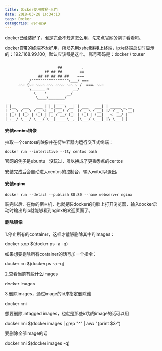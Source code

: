 ```yaml
---
title: Docker使用教程-入门
date: 2018-03-28 16:34:13
tags: Docker
categories: 码不能停
---
```


docker已经装好了，但是完全不知道怎么用，先来点官网的例子看看吧。

docker自带的终端不太好用，所以先用xshell连接上终端，ip为终端启动时显示的：192.1168.99.100，默认应该都是这个。
账号密码是：docker / tcuser
```

                        ##         .
                  ## ## ##        ==
               ## ## ## ## ##    ===
           /"""""""""""""""""\___/ ===
      ~~~ {~~ ~~~~ ~~~ ~~~~ ~~~ ~ /  ===- ~~~
           \______ o           __/
             \    \         __/
              \____\_______/
 _                 _   ____     _            _
| |__   ___   ___ | |_|___ \ __| | ___   ___| | _____ _ __
| '_ \ / _ \ / _ \| __| __) / _` |/ _ \ / __| |/ / _ \ '__|
| |_) | (_) | (_) | |_ / __/ (_| | (_) | (__|   <  __/ |
|_.__/ \___/ \___/ \__|_____\__,_|\___/ \___|_|\_\___|_|
```

<!--more-->

#### 安装centos镜像

拉取一个centos的映像并在衍生容器内运行交互式终端：
```
docker run --interactive --tty centos bash
```

官网的例子是ubuntu，没玩过，所以换成了更熟悉点的centos

安装完成后会自动进入centos的控制台，输入exit可以退出。

#### 安装nginx

```
docker run --detach --publish 80:80 --name webserver nginx
```
装完以后，在你的宿主机，也就是装docker的电脑上打开浏览器，输入docker启动时输出的ip就能够看到nginx的欢迎页面了。

#### 删除镜像

1.停止所有的container，这样才能够删除其中的images：

docker stop $(docker ps -a -q)

如果想要删除所有container的话再加一个指令：

docker rm $(docker ps -a -q)

2.查看当前有些什么images

docker images

3.删除images，通过image的id来指定删除谁

docker rmi <image id>

想要删除untagged images，也就是那些id为<None>的image的话可以用

docker rmi $(docker images | grep "^<none>" | awk "{print $3}")

要删除全部image的话

docker rmi $(docker images -q)

